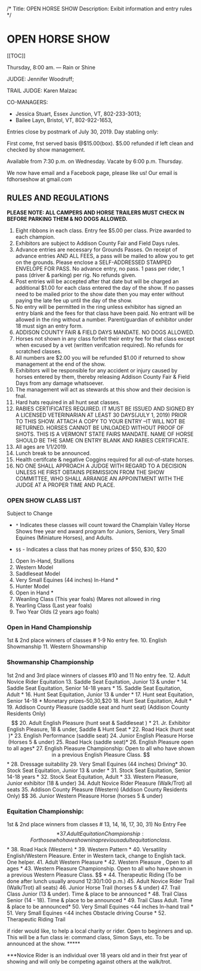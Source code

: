 /*
Title: OPEN HORSE SHOW
Description: Exibit information and entry rules
*/


# OPEN HORSE SHOW

[[TOC]]

Thursday, 8:00 am. — Rain or Shine 

JUDGE: Jennifer Woodruff; 

TRAIL JUDGE: Karen Malzac

CO-MANAGERS: 
- Jessica Stuart, Essex Junction, VT, 802-233-3013; 
- Bailee Layn, Bristol, VT, 802-922-1653,

Entries close by postmark of July 30, 2019. Day stabling only: 

First come, frst served basis @$15.00(box). 
$5.00 refunded if left clean and checked by show management.

Available from 7:30 p.m. on Wednesday. Vacate by 6:00 p.m. Thursday.

We now have email and a Facebook page, please like us! Our email is
fdhorseshow at gmail.com


## RULES AND REGULATIONS
**PLEASE NOTE: ALL CAMPERS AND HORSE TRAILERS MUST CHECK IN BEFORE
PARKING THEM & NO DOGS ALLOWED.**

1. Eight ribbons in each class. Entry fee $5.00 per class. Prize awarded to each champion.
2. Exhibitors are subject to Addison County Fair and Field Days rules.
3. Advance entries are necessary for Grounds Passes. On receipt of advance entries
AND ALL FEES, a pass will be mailed to allow you to get on the grounds. Please
enclose a SELF-ADDRESSED STAMPED ENVELOPE FOR PASS. No advance entry, no
pass. 1 pass per rider, 1 pass (driver & parking) per rig. No refunds given.
4. Post entries will be accepted after that date but will be charged an additional $1.00 for
each class entered the day of the show. If no passes need to be mailed prior to the show
date then you may enter without paying the late fee up until the day of the show.
5. No entry will be permitted in the ring unless exhibitor has signed an entry blank and
the fees for that class have been paid. No entrant will be allowed in the ring without a
number. Parent/guardian of exhibitor under 18 must sign an entry form.
6. ADDISON COUNTY FAIR & FIELD DAYS MANDATE. NO DOGS ALLOWED.
7. Horses not shown in any class forfeit their entry fee for that class except when excused
by a vet (written verifcation required). No refunds for scratched classes.
8. All numbers are $2.00 you will be refunded $1.00 if returned to show management at
the end of the show.
9. Exhibitors will be responsible for any accident or injury caused by horses entered by
them, thereby releasing Addison County Fair & Field Days from any damage whatsoever.
10. The management will act as stewards at this show and their decision is fnal.
11. Hard hats required in all hunt seat classes.
12. RABIES CERTIFICATES REQUIRED. IT MUST BE ISSUED AND SIGNED BY A LICENSED
VETERINARIAN AT LEAST 30 DAYS(JULY 1, 2019) PRIOR TO THIS SHOW. ATTACH A COPY
TO YOUR ENTRY –IT WILL NOT BE RETURNED. HORSES CANNOT BE UNLOADED WITHOUT
PROOF OF SHOTS. THIS IS A VERMONT STATE FAIRS MANDATE. NAME OF HORSE SHOULD
BE THE SAME ON ENTRY BLANK AND RABIES CERTIFICATE.
13. All ages are 1/1/2019.
14. Lunch break to be announced.
15. Health certifcate & negative Coggins required for all out-of-state horses.
16. NO ONE SHALL APPROACH A JUDGE WITH REGARD TO A DECISION UNLESS
HE FIRST OBTAINS PERMISSION FROM THE SHOW COMMITTEE, WHO SHALL
ARRANGE AN APPOINTMENT WITH THE JUDGE AT A PROPER TIME AND PLACE.

### OPEN SHOW CLASS LIST
Subject to Change

- `*` Indicates these classes will count toward the Champlain Valley Horse Shows free year end
award program for Juniors, Seniors, Very Small Equines (Miniature Horses), and Adults.

- `$$` - Indicates a class that has money prizes of $50, $30, $20



1. Open In-Hand, Stallions
2. Western Model
3. Saddleseat Model
4. Very Small Equines (44 inches) In-Hand *
5. Hunter Model
6. Open in Hand *
7. Weanling Class (This year foals) (Mares not allowed in ring
8. Yearling Class (Last year foals)
9. Two Year Olds (2 years ago foals) 
### Open in Hand Championship
1st & 2nd place winners of classes # 1-9 No entry fee.
10. English Showmanship
11. Western Showmanship
### Showmanship Championship
1st 2nd and 3rd place winners of classes #10 and 11 No entry fee.
12. Adult Novice Rider Equitation
13. Saddle Seat Equitation, Junior 13 & under *
14. Saddle Seat Equitation, Senior 14-18 years *
15. Saddle Seat Equitation, Adult *
16. Hunt Seat Equitation, Junior 13 & under *
17. Hunt seat Equitation, Senior 14-18 * Monetary prizes-$50,$30,$20
18. Hunt Seat Equitation, Adult *
19. Addison County Pleasure (saddle seat and hunt seat) (Addison County Residents Only) $$
20. Adult English Pleasure (hunt seat & Saddleseat ) *
21. Jr. Exhibitor English Pleasure, 18 & under, Saddle & Hunt Seat *
22. Road Hack (hunt seat )*
23. English Performance (saddle seat)
24. Junior English Pleasure Horse (Horses 5 & under)
25. Road Hack (saddle seat)*
26. English Pleasure open to all ages*
27. English Pleasure Championship: Open to all who have shown in a previous English Pleasure Class. $$ *
28. Dressage suitability
29. Very Small Equines (44 inches) Driving*
30. Stock Seat Equitation, Junior 13 & under *
31. Stock Seat Equitation, Senior 14-18 years *
32. Stock Seat Equitation, Adult *
33. Western Pleasure, Junior exhibitor (18 & under)
34. Adult Novice Rider Pleasure (Walk/Trot) all seats
35. Addison County Pleasure (Western) (Addison County Residents Only) $$ 
36. Junior Western Pleasure Horse (horses 5 & under)
### Equitation Championship:
1st & 2nd place winners from classes # 13, 14, 16, 17, 30, 31) No Entry Fee $$ *
37. Adult Equitation Championship: For those who have shown in a previous adult equitation class. $$ *
38. Road Hack (Western) *
39. Western Pattern *
40. Versatility English/Western Pleasure. Enter in Western tack, change to English tack. One helper.
41. Adult Western Pleasure *
42. Western Pleasure , Open to all ages *
43. Western Pleasure Championship. Open to all who have shown in a previous Western Pleasure Class. $$ *
44. Therapeutic Riding (To be done after lunch usually around 12:30/1:00 p.m.)
45. Adult Novice Rider Trail (Walk/Trot) all seats)
46. Junior Horse Trail (horses 5 & under)
47. Trail Class Junior (13 & under). Time & place to be announced *
48. Trail Class Senior (14 - 18). Time & place to be announced *
49. Trail Class Adult. Time & place to be announced*
50. Very Small Equines <44 inches In-hand trail *
51. Very Small Equines <44 inches Obstacle driving Course *
52. Therapeutic Riding Trail

if rider would like, to help a local charity or rider. Open to beginners and up. This will be
a fun class ie: command class, Simon Says, etc. To be announced at the show. *****

***Novice Rider is an individual over 18 years old and in their frst year of showing and will only
be competing against others at the walk/trot.

